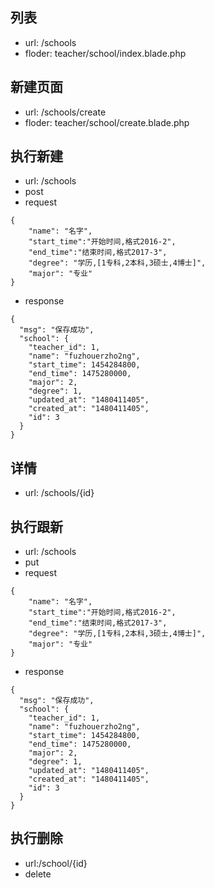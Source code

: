 ## 列表
* url: /schools
* floder: teacher/school/index.blade.php

## 新建页面
* url: /schools/create
* floder: teacher/school/create.blade.php

## 执行新建
* url: /schools
* post
* request
```
{
	"name": "名字",
	"start_time":"开始时间,格式2016-2",
	"end_time":"结束时间,格式2017-3",
	"degree": "学历,[1专科,2本科,3硕士,4博士]",
	"major": "专业"
}
```
* response
```
{
  "msg": "保存成功",
  "school": {
    "teacher_id": 1,
    "name": "fuzhouerzho2ng",
    "start_time": 1454284800,
    "end_time": 1475280000,
    "major": 2,
    "degree": 1,
    "updated_at": "1480411405",
    "created_at": "1480411405",
    "id": 3
  }
}
```

## 详情
* url: /schools/{id}

## 执行跟新
* url: /schools
* put
* request
```
{
	"name": "名字",
	"start_time":"开始时间,格式2016-2",
	"end_time":"结束时间,格式2017-3",
	"degree": "学历,[1专科,2本科,3硕士,4博士]",
	"major": "专业"
}
```
* response
```
{
  "msg": "保存成功",
  "school": {
    "teacher_id": 1,
    "name": "fuzhouerzho2ng",
    "start_time": 1454284800,
    "end_time": 1475280000,
    "major": 2,
    "degree": 1,
    "updated_at": "1480411405",
    "created_at": "1480411405",
    "id": 3
  }
}
```

## 执行删除
* url:/school/{id}
* delete